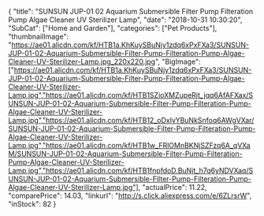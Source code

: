 {
	"title": "SUNSUN JUP-01 02 Aquarium Submersible Filter Pump Filteration Pump Algae Cleaner UV Sterilizer Lamp",
	"date": "2018-10-31 10:30:20",
	"SubCat": ["Home and Garden"],
	"categories": ["Pet Products"],
	"thumbnailImage": "https://ae01.alicdn.com/kf/HTB1a.KhKuySBuNjy1zdq6xPxFXa3/SUNSUN-JUP-01-02-Aquarium-Submersible-Filter-Pump-Filteration-Pump-Algae-Cleaner-UV-Sterilizer-Lamp.jpg_220x220.jpg",
	"BigImage": ["https://ae01.alicdn.com/kf/HTB1a.KhKuySBuNjy1zdq6xPxFXa3/SUNSUN-JUP-01-02-Aquarium-Submersible-Filter-Pump-Filteration-Pump-Algae-Cleaner-UV-Sterilizer-Lamp.jpg","https://ae01.alicdn.com/kf/HTB1SZioXMZupeRjt_jqq6AfAFXax/SUNSUN-JUP-01-02-Aquarium-Submersible-Filter-Pump-Filteration-Pump-Algae-Cleaner-UV-Sterilizer-Lamp.jpg","https://ae01.alicdn.com/kf/HTB12_oDxIyYBuNkSnfoq6AWgVXar/SUNSUN-JUP-01-02-Aquarium-Submersible-Filter-Pump-Filteration-Pump-Algae-Cleaner-UV-Sterilizer-Lamp.jpg","https://ae01.alicdn.com/kf/HTB1w_FRlOMnBKNjSZFzq6A_qVXaM/SUNSUN-JUP-01-02-Aquarium-Submersible-Filter-Pump-Filteration-Pump-Algae-Cleaner-UV-Sterilizer-Lamp.jpg","https://ae01.alicdn.com/kf/HTB1fnpfdoD.BuNjt_h7q6yNDVXaq/SUNSUN-JUP-01-02-Aquarium-Submersible-Filter-Pump-Filteration-Pump-Algae-Cleaner-UV-Sterilizer-Lamp.jpg"],
	"actualPrice": 11.22,
	"comparePrice": 14.03,
	"linkurl": "http://s.click.aliexpress.com/e/6ZLrsrW",
	"inStock": 82
}
